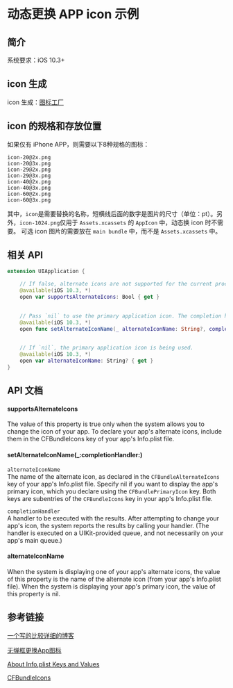 # 动态更换 APP icon 示例

## 简介

系统要求：iOS 10.3+

## icon 生成

icon 生成：[图标工厂](https://icon.wuruihong.com)

## icon 的规格和存放位置

如果仅有 iPhone APP，则需要以下8种规格的图标：  

```
icon-20@2x.png
icon-20@3x.png
icon-29@2x.png
icon-29@3x.png
icon-40@2x.png
icon-40@3x.png
icon-60@2x.png
icon-60@3x.png
```

其中，`icon`是需要替换的名称，短横线后面的数字是图片的尺寸（单位：pt）。另外，`icon-1024.png`仅用于 `Assets.xcassets` 的 `AppIcon` 中，动态换 icon 时不需要。 可选 icon 图片的需要放在 `main bundle` 中，而不是 `Assets.xcassets` 中。  

## 相关 API

```swift
extension UIApplication {

    // If false, alternate icons are not supported for the current process.
    @available(iOS 10.3, *)
    open var supportsAlternateIcons: Bool { get }

    
    // Pass `nil` to use the primary application icon. The completion handler will be invoked asynchronously on an arbitrary background queue; be sure to dispatch back to the main queue before doing any further UI work.
    @available(iOS 10.3, *)
    open func setAlternateIconName(_ alternateIconName: String?, completionHandler: ((Error?) -> Void)? = nil)

    
    // If `nil`, the primary application icon is being used.
    @available(iOS 10.3, *)
    open var alternateIconName: String? { get }
}
```

## API 文档

#### supportsAlternateIcons

The value of this property is true only when the system allows you to change the icon of your app. To declare your app's alternate icons, include them in the CFBundleIcons key of your app's Info.plist file.

#### setAlternateIconName(_:completionHandler:)

`alternateIconName`  
The name of the alternate icon, as declared in the `CFBundleAlternateIcons` key of your app's Info.plist file. Specify nil if you want to display the app's primary icon, which you declare using the `CFBundlePrimaryIcon` key. Both keys are subentries of the `CFBundleIcons` key in your app's Info.plist file.  

`completionHandler`  
A handler to be executed with the results. After attempting to change your app's icon, the system reports the results by calling your handler. (The handler is executed on a UIKit-provided queue, and not necessarily on your app's main queue.)   

#### alternateIconName

When the system is displaying one of your app's alternate icons, the value of this property is the name of the alternate icon (from your app's Info.plist file). When the system is displaying your app's primary icon, the value of this property is nil.

## 参考链接

[一个写的比较详细的博客](https://blog.csdn.net/KimBing/article/details/77996756?utm_source=blogxgwz10)

[无弹框更换App图标](http://daiyi.pro/2017/05/01/ChangeYourAppIcons2/)

[About Info.plist Keys and Values](https://developer.apple.com/library/archive/documentation/General/Reference/InfoPlistKeyReference/Introduction/Introduction.html#//apple_ref/doc/uid/TP40009247)

[CFBundleIcons](https://developer.apple.com/library/archive/documentation/General/Reference/InfoPlistKeyReference/Articles/CoreFoundationKeys.html#//apple_ref/doc/uid/TP40009249-SW13)

